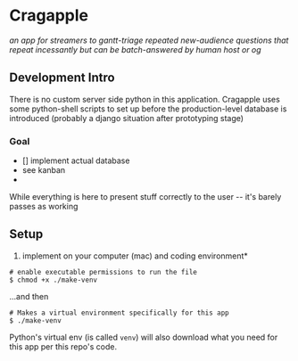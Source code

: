 
# Cragapple
_an app for streamers to gantt-triage repeated new-audience questions that repeat incessantly but can be batch-answered by human host or og_

##



## Development Intro
There is no custom server side python in this application.  Cragapple uses some python-shell scripts to set up before the production-level database is introduced (probably a django situation after prototyping stage)

### Goal
- [] implement actual database
- see kanban
- 
While everything is here to present stuff correctly to the user -- it's barely passes as working


## Setup

1. implement on your computer (mac) and coding environment*


```
# enable executable permissions to run the file
$ chmod +x ./make-venv
```

...and then

```
# Makes a virtual environment specifically for this app
$ ./make-venv
```

Python's virtual env (is called `venv`) will also download what you need for this app per this repo's code.

